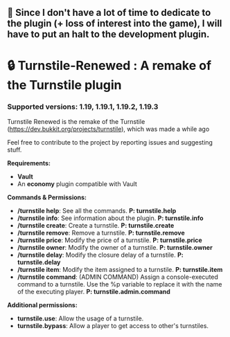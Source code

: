 
<h2>🚫 Since I don't have a lot of time to dedicate to the plugin (+ loss of interest into the game), I will have to put an halt to the development plugin.</h2>



# 🔒 Turnstile-Renewed : A remake of the Turnstile plugin

<h3>Supported versions: 1.19, 1.19.1, 1.19.2, 1.19.3</h3>

Turnstile Renewed is the remake of the Turnstile (https://dev.bukkit.org/projects/turnstile), which was made a while ago

Feel free to contribute to the project by reporting issues and suggesting stuff.

<b>Requirements:</b>
- <b>Vault</b>
- An <b>economy</b> plugin compatible with Vault

<b>Commands & Permissions:</b>
- <b>/turnstile help</b>: See all the commands. <b>P: turnstile.help</b>
- <b>/turnstile info</b>: See information about the plugin. <b>P: turnstile.info</b>
- <b>/turnstile create</b>: Create a turnstile. <b>P: turnstile.create</b>
- <b>/turnstile remove</b>: Remove a turnstile. <b>P: turnstile.remove</b>
- <b>/turnstile price</b>: Modify the price of a turnstile. <b>P: turnstile.price</b>
- <b>/turnstile owner</b>: Modify the owner of a turnstile. <b>P: turnstile.owner</b>
- <b>/turnstile delay</b>: Modify the closure delay of a turnstile. <b>P: turnstile.delay</b>
- <b>/turnstile item</b>: Modify the item assigned to a turnstile. <b>P: turnstile.item</b>
- <b>/turnstile command</b>: (ADMIN COMMAND) Assign a console-executed command to a turnstile. Use the %p variable to replace it with the name of the executing player. <b>P: turnstile.admin.command</b>

<b>Additional permissions:</b>
- <b>turnstile.use</b>: Allow the usage of a turnstile.
- <b>turnstile.bypass</b>: Allow a player to get access to other's turnstiles.
